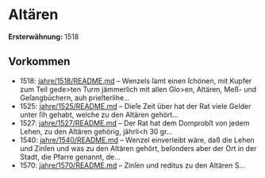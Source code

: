 # Altären

**Ersterwähnung:** 1518

## Vorkommen
- 1518: [jahre/1518/README.md](../jahre/1518/README.md) – Wenzels ſamt einen
ſchönen, mit Kupfer zum Teil gede>ten Turm jämmerlich
mit allen Glo>en, Altären, Meß- und Geſangbüchern, auh
prieſterlihe...
- 1525: [jahre/1525/README.md](../jahre/1525/README.md) – Dieſe Zeit über hat der Rat viele Gelder unter ſih
gehabt, welche zu den Altären gehört...
- 1527: [jahre/1527/README.md](../jahre/1527/README.md) – Der Rat hat dem Domprobſt von jedem Lehen, zu
den Altären gehörig, jährli<h 30 gr...
- 1540: [jahre/1540/README.md](../jahre/1540/README.md) – Wenzel einverleibt wäre, daß die Lehen und
Zinſen und was zu den Altären gehört, beſonders aber
der Ort in der Stadt, die Pfarre genannt, de...
- 1570: [jahre/1570/README.md](../jahre/1570/README.md) – Zinſen und reditus zu den Altären S...

